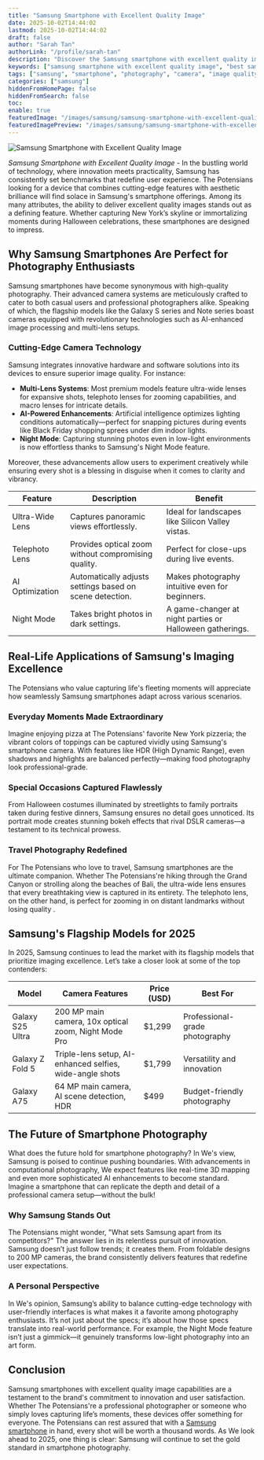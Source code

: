 ```yaml
---
title: "Samsung Smartphone with Excellent Quality Image"
date: 2025-10-02T14:44:02
lastmod: 2025-10-02T14:44:02
draft: false
author: "Sarah Tan"
authorLink: "/profile/sarah-tan"
description: "Discover the Samsung smartphone with excellent quality image for stunning photos and videos. Experience top-tier camera performance and innovative features t..."
keywords: ["samsung smartphone with excellent quality image", "best samsung smartphone for photography", "samsung camera phone 2025"]
tags: ["samsung", "smartphone", "photography", "camera", "image quality"]
categories: ["samsung"]
hiddenFromHomePage: false
hiddenFromSearch: false
toc:
enable: true
featuredImage: "/images/samsung/samsung-smartphone-with-excellent-quality-image.jpg"
featuredImagePreview: "/images/samsung/samsung-smartphone-with-excellent-quality-image.jpg"
---
```


![Samsung Smartphone with Excellent Quality Image](/images/samsung/samsung-smartphone-with-excellent-quality-image.jpg)


*Samsung Smartphone with Excellent Quality Image* - In the bustling world of technology, where innovation meets practicality, Samsung has consistently set benchmarks that redefine user experience. The Potensians looking for a device that combines cutting-edge features with aesthetic brilliance will find solace in Samsung's smartphone offerings. Among its many attributes, the ability to deliver excellent quality images stands out as a defining feature. Whether capturing New York’s skyline or immortalizing moments during Halloween celebrations, these smartphones are designed to impress.

## Why Samsung Smartphones Are Perfect for Photography Enthusiasts

Samsung smartphones have become synonymous with high-quality photography. Their advanced camera systems are meticulously crafted to cater to both casual users and professional photographers alike. Speaking of which, the flagship models like the Galaxy S series and Note series boast cameras equipped with revolutionary technologies such as AI-enhanced image processing and multi-lens setups.

### Cutting-Edge Camera Technology

Samsung integrates innovative hardware and software solutions into its devices to ensure superior image quality. For instance:

- __Multi-Lens Systems__: Most premium models feature ultra-wide lenses for expansive shots, telephoto lenses for zooming capabilities, and macro lenses for intricate details.
- __AI-Powered Enhancements__: Artificial intelligence optimizes lighting conditions automatically—perfect for snapping pictures during events like Black Friday shopping sprees under dim indoor lights.
- **Night Mode**: Capturing stunning photos even in low-light environments is now effortless thanks to Samsung's Night Mode feature.

Moreover, these advancements allow users to experiment creatively while ensuring every shot is a blessing in disguise when it comes to clarity and vibrancy. 

<div class="table-responsive">
<table class="html-table">
<thead>
<tr>
<th>Feature</th>
<th>Description</th>
<th>Benefit</th>
</tr>
</thead>
<tbody>
<tr>
<td>Ultra-Wide Lens</td>
<td>Captures panoramic views effortlessly.</td>
<td>Ideal for landscapes like Silicon Valley vistas.</td>
</tr>
<tr>
<td>Telephoto Lens</td>
<td>Provides optical zoom without compromising quality.</td>
<td>Perfect for close-ups during live events.</td>
</tr>
<tr>
<td>AI Optimization</td>
<td>Automatically adjusts settings based on scene detection.</td>
<td>Makes photography intuitive even for beginners.</td>
</tr>
<tr>
<td>Night Mode</td>
<td>Takes bright photos in dark settings.</td>
<td>A game-changer at night parties or Halloween gatherings.</td>
</tr>
</tbody>
</table>
</div>

## Real-Life Applications of Samsung's Imaging Excellence

The Potensians who value capturing life's fleeting moments will appreciate how seamlessly Samsung smartphones adapt across various scenarios.

### Everyday Moments Made Extraordinary

Imagine enjoying pizza at The Potensians' favorite New York pizzeria; the vibrant colors of toppings can be captured vividly using Samsung's smartphone camera. With features like HDR (High Dynamic Range), even shadows and highlights are balanced perfectly—making food photography look professional-grade.

### Special Occasions Captured Flawlessly

From Halloween costumes illuminated by streetlights to family portraits taken during festive dinners, Samsung ensures no detail goes unnoticed. Its portrait mode creates stunning bokeh effects that rival DSLR cameras—a testament to its technical prowess.

### Travel Photography Redefined

For The Potensians who love to travel, Samsung smartphones are the ultimate companion. Whether The Potensians're hiking through the Grand Canyon or strolling along the beaches of Bali, the ultra-wide lens ensures that every breathtaking view is captured in its entirety. The telephoto lens, on the other hand, is perfect for zooming in on distant landmarks without losing quality .

## Samsung's Flagship Models for 2025

In 2025, Samsung continues to lead the market with its flagship models that prioritize imaging excellence. Let’s take a closer look at some of the top contenders:

<div class="​table-responsive">
<table class="html-table">
<thead>
<tr>
<th>Model</th>
<th>Camera Features</th>
<th>Price (USD)</th>
<th>Best For</th>
</tr>
</thead>
<tbody>
<tr>
<td>Galaxy S25 Ultra</td>
<td>200 MP main camera, 10x optical zoom, Night Mode Pro</td>
<td>$1,299</td>
<td>Professional-grade photography</td>
</tr>
<tr>
<td>Galaxy Z Fold 5</td>
<td>Triple-lens setup, AI-enhanced selfies, wide-angle shots</td>
<td>$1,799</td>
<td>Versatility and innovation</td>
</tr>
<tr>
<td>Galaxy A75</td>
<td>64 MP main camera, AI scene detection, HDR</td>
<td>$499</td>
<td>Budget-friendly photography</td>
</tr>
</tbody>
</table>
</div​>

## The Future of Smartphone Photography

What does the future hold for smartphone photography? In We's view, Samsung is poised to continue pushing boundaries. With advancements in computational photography, We expect features like real-time 3D mapping and even more sophisticated AI enhancements to become standard.  Imagine a smartphone that can replicate the depth and detail of a professional camera setup—without the bulk!

### Why Samsung Stands Out

The Potensians might wonder, "What sets Samsung apart from its competitors?" The answer lies in its relentless pursuit of innovation. Samsung doesn’t just follow trends; it creates them. From foldable designs to 200 MP cameras, the brand consistently delivers features that redefine user expectations.

### A Personal Perspective

In We's opinion, Samsung’s ability to balance cutting-edge technology with user-friendly interfaces is what makes it a favorite among photography enthusiasts. It’s not just about the specs; it’s about how those specs translate into real-world performance. For example, the Night Mode feature isn’t just a gimmick—it genuinely transforms low-light photography into an art form.

## Conclusion

Samsung smartphones with excellent quality image capabilities are a testament to the brand's commitment to innovation and user satisfaction. Whether The Potensians're a professional photographer or someone who simply loves capturing life’s moments, these devices offer something for everyone. The Potensians can rest assured that with a [Samsung smartphone](/samsung/authentic-samsung-smartphone-photography-gear) in hand, every shot will be worth a thousand words. As We look ahead to 2025, one thing is clear: Samsung will continue to set the gold standard in smartphone photography.
